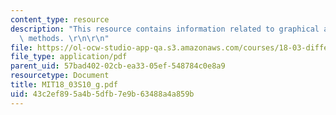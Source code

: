 ```yaml
---
content_type: resource
description: "This resource contains information related to graphical and numerical\
  \ methods. \r\n\r\n"
file: https://ol-ocw-studio-app-qa.s3.amazonaws.com/courses/18-03-differential-equations-spring-2010/43c2ef895a4b5dfb7e9b63488a4a859b_MIT18_03S10_g.pdf
file_type: application/pdf
parent_uid: 57bad402-02cb-ea33-05ef-548784c0e8a9
resourcetype: Document
title: MIT18_03S10_g.pdf
uid: 43c2ef89-5a4b-5dfb-7e9b-63488a4a859b
---
```


